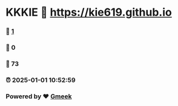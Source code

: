 # KKKIE :link: https://kie619.github.io 
### :page_facing_up: [1](https://kie619.github.io/tag.html) 
### :speech_balloon: 0 
### :hibiscus: 73 
### :alarm_clock: 2025-01-01 10:52:59 
### Powered by :heart: [Gmeek](https://github.com/Meekdai/Gmeek)
